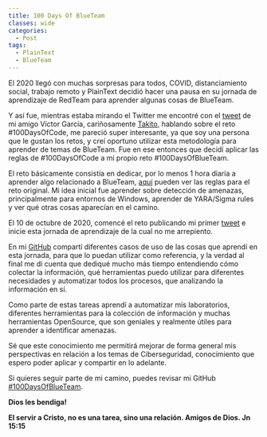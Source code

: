 ```yaml
---
title: 100 Days Of BlueTeam
classes: wide
categories:
  - Post
tags:
  - PlainText
  - BlueTeam
---
```

El 2020 llegó con muchas sorpresas para todos, COVID, distanciamiento social, trabajo remoto y PlainText decidió hacer una pausa en su jornada de aprendizaje de RedTeam para aprender algunas cosas de BlueTeam. 

Y así fue, mientras estaba mirando el Twitter me encontré con el [tweet](https://twitter.com/takito1812/status/1310834159909326848?s=20) de mi amigo Víctor García, cariñosamente [Takito](https://twitter.com/takito1812), hablando sobre el reto #100DaysOfCode, me pareció super interesante, ya que soy una persona que le gustan los retos, y creí oportuno utilizar esta metodología para aprender de temas de BlueTeam. Fue en ese entonces que decidí aplicar las reglas de #100DaysOfCode a mi propio reto #100DaysOfBlueTeam. 

El reto básicamente consistía en dedicar, por lo menos 1 hora diaria a aprender algo relacionado a BlueTeam, [aquí](https://www.100daysofcode.com/) pueden ver las reglas para el reto original. Mi idea inicial fue aprender sobre detección de amenazas, principalmente para entornos de Windows, aprender de YARA/Sigma rules y ver qué otras cosas aparecían en el camino. 

El 10 de octubre de 2020, comencé el reto publicando mi primer [tweet](https://twitter.com/JulioUrena/status/1314967665967091713?s=20) e inicie esta jornada de aprendizaje de la cual no me arrepiento. 

En mi [GitHub](https://github.com/juliourena/100DaysOfBlueTeam) compartí diferentes casos de uso de las cosas que aprendí en esta jornada, para que lo puedan utilizar como referencia, y la verdad al final me di cuenta que dediqué mucho más tiempo entendiendo cómo colectar la información, qué herramientas puedo utilizar para diferentes necesidades y automatizar todos los procesos, que analizando la información en sí. 

Como parte de estas tareas aprendí a automatizar mis laboratorios, diferentes herramientas para la colección de información y muchas herramientas OpenSource, que son geniales y realmente útiles para aprender a identificar amenazas.

Sé que este conocimiento me permitirá mejorar de forma general mis perspectivas en relación a los temas de Ciberseguridad, conocimiento que espero poder aplicar y compartir en lo adelante. 

Si quieres seguir parte de mi camino, puedes revisar mi GitHub [#100DaysOfBlueTeam](https://github.com/juliourena/100DaysOfBlueTeam).

**Dios les bendiga!**

**El servir a Cristo, no es una tarea, sino una relación. Amigos de Dios. Jn 15:15**
